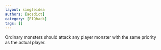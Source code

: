 ```yaml
---
layout: singleidea
authors: [aosdict]
category: [FIQhack]
tags: []
---
```

Ordinary monsters should attack any player monster with the same priority as the actual player.
